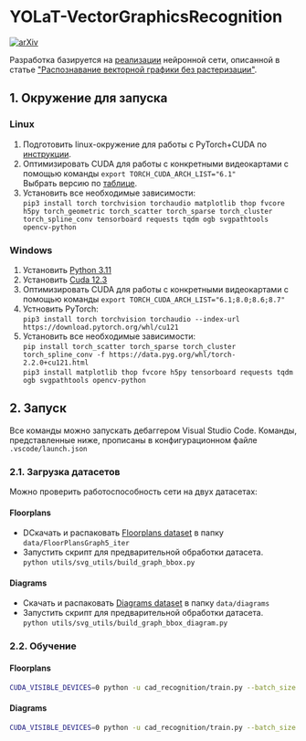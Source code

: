 # YOLaT-VectorGraphicsRecognition
  
[![arXiv](https://img.shields.io/badge/arXiv-Paper-<COLOR>.svg)](https://arxiv.org/abs/2111.03281)

Разработка базируется на [реализации](https://github.com/microsoft/YOLaT-VectorGraphicsRecognition) нейронной сети, описанной в статье ["Распознавание векторной графики без растеризации"](https://arxiv.org/abs/2111.03281).

## 1. Окружение для запуска

### Linux

1. Подготовить linux-окружение для работы с PyTorch+CUDA по [инструкции](https://github.com/FahimFBA/CUDA-WSL2-Ubuntu).
2. Оптимизировать CUDA для работы с конкретными видеокартами с помощью команды
`export TORCH_CUDA_ARCH_LIST="6.1"`  
Выбрать версию по [таблице](https://stackoverflow.com/questions/68496906/pytorch-installation-for-different-cuda-architectures).
3. Установить все необходимые зависимости:  
`pip3 install torch torchvision torchaudio matplotlib thop fvcore h5py torch_geometric torch_scatter torch_sparse torch_cluster torch_spline_conv tensorboard requests tqdm ogb svgpathtools opencv-python`

### Windows

1. Установить [Python 3.11](https://www.python.org/ftp/python/3.11.8/python-3.11.8-amd64.exe)
2. Установить [Cuda 12.3](https://developer.nvidia.com/cuda-downloads?target_os=Windows&target_arch=x86_64&target_version=10&target_type=exe_local)
3. Оптимизировать CUDA для работы с конкретными видеокартами с помощью команды `export TORCH_CUDA_ARCH_LIST="6.1;8.0;8.6;8.7"`  
4. Устновить PyTorch:  
`pip3 install torch torchvision torchaudio --index-url https://download.pytorch.org/whl/cu121`
5. Установить все необходимые зависимости:  
`pip install torch_scatter torch_sparse torch_cluster torch_spline_conv -f https://data.pyg.org/whl/torch-2.2.0+cu121.html`  
`pip3 install matplotlib thop fvcore h5py tensorboard requests tqdm ogb svgpathtools opencv-python`

## 2. Запуск

Все команды можно запускать дебаггером Visual Studio Code. Команды, представленные ниже, прописаны в конфигурационном файле `.vscode/launch.json`

### 2.1. Загрузка датасетов

Можно проверить работоспособность сети на двух датасетах:

#### Floorplans

- DСкачать и распаковать [Floorplans dataset](http://mathieu.delalandre.free.fr/projects/sesyd/symbols/floorplans.html) в папку `data/FloorPlansGraph5_iter`
- Запустить скрипт для предварительной обработки датасета.  
`python utils/svg_utils/build_graph_bbox.py`

#### Diagrams

- Скачать и распаковать [Diagrams dataset](http://mathieu.delalandre.free.fr/projects/sesyd/symbols/diagrams.html) в папку `data/diagrams`
- Запустить скрипт для предварительной обработки датасета.  
`python utils/svg_utils/build_graph_bbox_diagram.py`

### 2.2. Обучение

#### Floorplans

```sh
CUDA_VISIBLE_DEVICES=0 python -u cad_recognition/train.py --batch_size 4 --data_dir data/FloorPlansGraph5_iter --phase train --lr 2.5e-4 --lr_adjust_freq 9999999999999999999999999999999999999 --in_channels 5 --n_blocks 2 --n_blocks_out 2 --arch centernet3cc_rpn_gp_iter2  --graph bezier_cc_bb_iter --data_aug true  --weight_decay 1e-5 --postname run182_2 --dropout 0.0 --do_mixup 0 --bbox_sampling_step 10
```

#### Diagrams

```sh
CUDA_VISIBLE_DEVICES=0 python -u cad_recognition/train.py --batch_size 4 --data_dir data/diagrams --phase train --lr 2.5e-4 --lr_adjust_freq 9999999999999999999999999999999999999 --in_channels 5 --n_blocks 2 --n_blocks_out 2 --arch centernet3cc_rpn_gp_iter2  --graph bezier_cc_bb_iter --data_aug true  --weight_decay 1e-5 --postname run182_2 --dropout 0.0 --do_mixup 0 --bbox_sampling_step 5
```